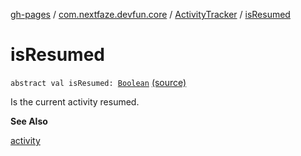 [gh-pages](../../index.md) / [com.nextfaze.devfun.core](../index.md) / [ActivityTracker](index.md) / [isResumed](./is-resumed.md)

# isResumed

`abstract val isResumed: `[`Boolean`](https://kotlinlang.org/api/latest/jvm/stdlib/kotlin/-boolean/index.html) [(source)](https://github.com/NextFaze/dev-fun/tree/master/devfun/src/main/java/com/nextfaze/devfun/core/ActivityTracking.kt#L40)

Is the current activity resumed.

**See Also**

[activity](activity.md)

